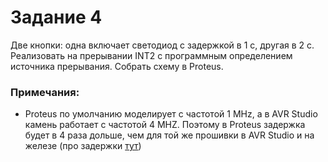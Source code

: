 # Задание 4

Две кнопки: одна включает светодиод с задержкой в 1 с, другая в 2 с. Реализовать на прерывании INT2 с программным определением источника прерывания. Собрать схему в Proteus.

### Примечания:

- Proteus по умолчанию моделирует с частотой 1 MHz, а в AVR Studio камень работает с частотой 4 MHZ. Поэтому в Proteus задержка будет в 4 раза дольше, чем для той же прошивки в AVR Studio и на железе (про задержки [тут](/lab2/lab2task1/README.md))
